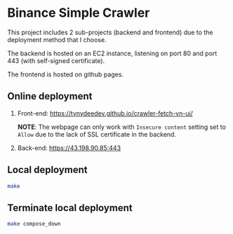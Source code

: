 # Binance Simple Crawler

This project includes 2 sub-projects (backend and frontend) due to the deployment method that I choose.

The backend is hosted on an EC2 instance, listening on port 80 and port 443 (with self-signed certificate).

The frontend is hosted on github pages.

## Online deployment

1. Front-end: <https://tynydeedev.github.io/crawler-fetch-vn-ui/>

   **NOTE**: The webpage can only work with `Insecure content` setting set to `Allow` due to the lack of SSL certificate in the backend.

2. Back-end: <https://43.198.90.85:443>

## Local deployment

```bash
make
```

## Terminate local deployment

```bash
make compose_down
```
